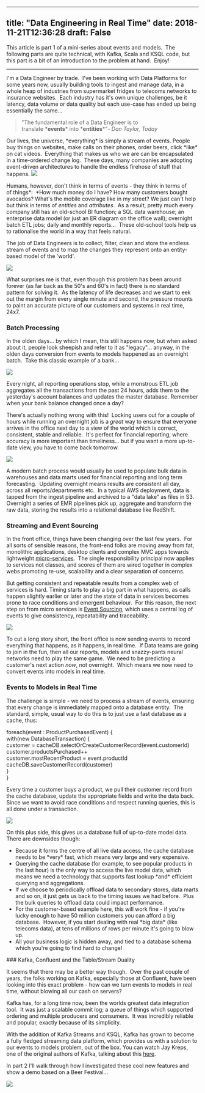 
---
title: "Data Engineering in Real Time"
date: 2018-11-21T12:36:28
draft: False
---


This article is part 1 of a mini-series about events and models.&nbsp; The following parts are quite technical, with Kafka, Scala and KSQL code, but this part is a bit of an introduction to the problem at hand.&nbsp; Enjoy!
<!-- wp:separator -->
<hr class="wp-block-separator"/>
<!-- /wp:separator -->
I'm a Data Engineer by trade.&nbsp; I've been working with Data Platforms for some years now, usually building tools to ingest and manage data, in a whole heap of industries from supermarket fridges to telecoms networks to insurance websites.&nbsp; Each industry has it's own unique challenges, be it latency, data volume or data quality  but each use-case has ended up being essentially the same...
<!-- wp:quote {"className":"is-style-large"} -->
<blockquote class="wp-block-quote is-style-large">"The fundamental role of a Data Engineer is to translate&nbsp;*<strong>events</strong>*&nbsp;into&nbsp;*<strong>entities</strong>*"<cite>- Dan Taylor, Today<br></cite></blockquote>
<!-- /wp:quote -->
Our lives, the universe, *everything* is simply a stream of events. People buy things on websites, make calls on their phones, order beers, click *like* on cat videos.  Everything that makes us who we are can be encapsulated in a time-ordered change log.  These days, many companies are adopting event-driven architectures to handle the endless firehose of stuff that happens.

<img src="http://logicalgenetics.com/wp-content/uploads/2018/11/Life-Events.jpg"/>

Humans, however, don't think in terms of events - they think in terms of of&nbsp;things*:&nbsp;&nbsp;*How much money do I have? How many customers bought avocados? What's the mobile coverage like in my street?&nbsp;We just can't help but think in terms of *entities* and *attributes*.&nbsp; As a result, pretty much every company still has an old-school BI function; a SQL data warehouse; an enterprise data model (or just an ER diagram on the office wall); overnight batch ETL jobs; daily and monthly reports...&nbsp; These old-school tools help us to rationalise the world in a way that feels natural.

The job of Data Engineers is to collect, filter, clean and store the endless stream of events and to map the changes they represent onto an entity-based model of the 'world'.&nbsp;

<img src="http://logicalgenetics.com/wp-content/uploads/2018/11/EventsToModels.png"/>

What surprises me is that, even though this problem has been around forever (as far back as the 50's and 60's in fact) there is no standard pattern for solving it.&nbsp; As the latency of life decreases and we start to eek out the margin from every single minute and second, the pressure mounts to paint an accurate picture of our customers and systems in real time, 24x7.

### Batch Processing

In the olden days... by which I mean, this still happens now, but when asked about it, people look sheepish and refer to it as "legacy"... anyway, in the olden days conversion from events to models happened as an overnight batch.&nbsp; Take this classic example of a bank...

<img src="http://logicalgenetics.com/wp-content/uploads/2018/11/Batch-vs-Transaction.png"/>

Every night, all reporting operations stop, while a monstrous ETL job aggregates all the transactions from the past 24 hours, adds them to the yesterday's account balances  and updates the master database. Remember when your bank balance changed once a day? 

There's actually nothing wrong with this!&nbsp; Locking users out for a couple of hours while running an overnight  job is a *great* way to ensure that everyone arrives in the office next day to a view of the world which is correct, consistent, stable and reliable.&nbsp; It's perfect for financial reporting, where accuracy is more important than timeliness... but if you want a more up-to-date view, you have to come back tomorrow.

<img src="http://logicalgenetics.com/wp-content/uploads/2018/11/Batch-in-AWS.png"/>

A modern batch process would usually be used to populate bulk data in warehouses and data marts used for financial reporting and long term forecasting.&nbsp; Updating overnight means results are consistent all day, across all reports/departments etc.&nbsp; In a typical AWS deployment, data is tapped from the ingest pipeline and archived to a "data lake" as files in S3.&nbsp; Overnight a series of EMR pipelines pick up, aggregate and transform the raw data, storing the results into a relational database like RedShift.

### Streaming and Event Sourcing

In the front office, things have been changing over the last few years.&nbsp; For all sorts of sensible reasons, the front-end folks are moving away from fat, monolithic applications, desktop clients and complex MVC apps towards lightweight <a href="https://martinfowler.com/articles/microservices.html">micro-services</a>.&nbsp; The single responsibility principal now applies to services not classes, and scores of them are wired together in complex webs promoting re-use, scalability and a clear separation of concerns.

But getting consistent and repeatable results from a complex web of services is hard. Timing starts to play a big part in what happens, as calls happen slightly earlier or later and the state of data in services becomes prone to race conditions and emergent behaviour.  For this reason, the next step on from micro services is  <a href="https://martinfowler.com/eaaDev/EventSourcing.html">Event Sourcing</a>, which uses a central log of events to give consistency, repeatability and traceability.

<img src="http://logicalgenetics.com/wp-content/uploads/2018/11/Micro-Services.png"/>

To cut a long story short, the front office is now sending events to record everything that happens, as it happens, in real time.&nbsp; If Data teams are going to join in the fun, then all our reports, models and snazzy-pants neural networks need to play the same game.&nbsp; We need to be predicting a customer's next action *now*, not overnight.&nbsp; Which means we now need to convert events into models in real time.

### Events to Models in Real Time

The challenge is simple - we need to process a stream of events, ensuring that every change is immediately mapped onto a database entity.&nbsp; The standard, simple, usual way to do this is to just use a fast database as a cache, thus:
<!-- wp:preformatted -->
foreach(event : ProductPurchasedEvent) {<br>    with(new DatabaseTransaction) {<br>        customer = cacheDB.selectOrCreateCustomerRecord(event.customerId)<br>        customer.productsPurchased++<br>        customer.mostRecentProduct = event.productId<br>        cacheDB.saveCustomerRecord(customer)<br>    }<br>}
<!-- /wp:preformatted -->
Every time a customer buys a product, we pull their customer record from the cache database, update the appropriate fields and write the data back.&nbsp; Since we want to avoid race conditions and respect running queries, this is all done under a transaction.

<img src="http://logicalgenetics.com/wp-content/uploads/2018/11/Events-to-Models-Old-School.png"/>

On this plus side, this gives us a database full of up-to-date model data. There are downsides though:
<!-- wp:list -->
<ul><li>Because it forms the centre of all live data access, the cache database needs to be *very* fast, which means very large and very expensive.</li><li>Querying the cache database (for example, to see popular products in the last hour) is the only way to access the live model data, which means we need a technology that supports fast lookup *and* efficient  querying and aggregations.</li><li>If we choose to periodically offload data to secondary stores, data marts and so on, it just gets us  back to the timing issues we had before.&nbsp; Plus the bulk queries to offload data could impact performance.&nbsp;</li><li>For the customer-based example here, this will work fine - if you're lucky enough to have 50 million customers you can afford a big database.&nbsp; However, if you start dealing with real&nbsp;*big data* (like telecoms data), at tens of millions of rows per minute it's  going to blow up.&nbsp;</li><li>All your business logic is hidden away, and tied to a database schema which you're going to find hard to change!</li></ul>
<!-- /wp:list -->
### Kafka, Confluent and the Table/Stream Duality

It seems that there may be a better way though.&nbsp; Over the past couple of years, the folks working on Kafka,  especially those at Confluent, have been looking into this exact problem - how can we turn events to models in real time, without blowing all our cash on servers?

Kafka has, for a long time now, been the worlds greatest data integration tool.&nbsp; It was just a scalable commit log; a queue of things which supported ordering and multiple producers and consumers.&nbsp; It was incredibly reliable and popular, exactly because of its simplicity.

With the addition of Kafka Streams and KSQL, Kafka has grown to become a fully fledged streaming data platform, which provides us with a solution to our events to models problem,  out of the box. You can watch Jay Kreps, one of the original authors of Kafka, talking about this <a href="https://www.confluent.io/kafka-summit-SF18/apache-kafka-and-event-oriented-architecture">here</a>.

In part 2 I'll walk through how I investigated these cool new features and show a demo based on a Beer Festival...

<img src="http://logicalgenetics.com/wp-content/uploads/2018/11/Kafka-Beer.jpg"/>
